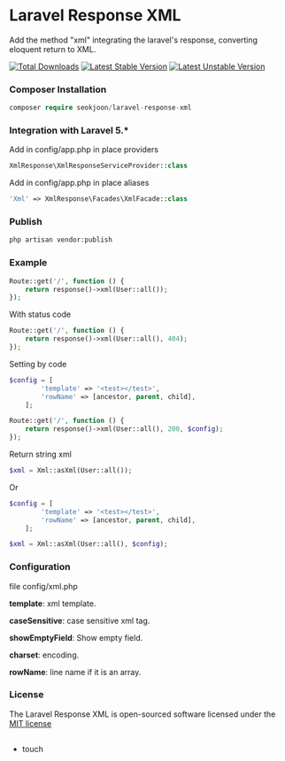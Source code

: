 # Laravel Response XML
Add the  method "xml" integrating the laravel's response, converting eloquent return to XML.

[![Total Downloads](https://poser.pugx.org/jailtonsc/laravel-response-xml/d/total.svg)](https://packagist.org/packages/jailtonsc/laravel-response-xml)
[![Latest Stable Version](https://poser.pugx.org/jailtonsc/laravel-response-xml/v/stable.svg)](https://packagist.org/packages/jailtonsc/laravel-response-xml)
[![Latest Unstable Version](https://poser.pugx.org/jailtonsc/laravel-response-xml/v/unstable.svg)](https://packagist.org/packages/jailtonsc/laravel-response-xml)

### Composer Installation

```php
composer require seokjoon/laravel-response-xml
```

### Integration with Laravel 5.*

Add in config/app.php in place providers

```php
XmlResponse\XmlResponseServiceProvider::class
```

Add in config/app.php in place aliases

```php
'Xml' => XmlResponse\Facades\XmlFacade::class
```

### Publish

```php
php artisan vendor:publish
```

### Example
```php
Route::get('/', function () {
    return response()->xml(User::all());
});
```

With status code

```php
Route::get('/', function () {
    return response()->xml(User::all(), 404);
});
```

Setting by code

```php
$config = [
        'template' => '<test></test>',
        'rowName' => [ancestor, parent, child],
    ];

Route::get('/', function () {
    return response()->xml(User::all(), 200, $config);
});
```

Return string xml

```php
$xml = Xml::asXml(User::all());
```

Or

```php
$config = [
        'template' => '<test></test>',
        'rowName' => [ancestor, parent, child],
    ];

$xml = Xml::asXml(User::all(), $config);
```

### Configuration

file config/xml.php


**template**: xml template.

**caseSensitive**: case sensitive xml tag.

**showEmptyField**: Show empty field.

**charset**: encoding.

**rowName**: line name if it is an array.


### License

The Laravel Response XML is open-sourced software licensed under the [MIT license](http://opensource.org/licenses/MIT)

##
* touch
